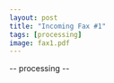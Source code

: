 ```yaml
---
layout: post
title: "Incoming Fax #1"
tags: [processing]
image: fax1.pdf
---
```


-- processing --

